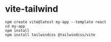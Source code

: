 # vite-tailwind
```
npm create vite@latest my-app --template react
cd my-app
npm install
npm install tailwindcss @tailwindcss/vite
```